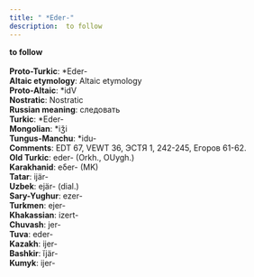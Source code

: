 ```yaml
---
title: " *Eder-"
description:  to follow
---
```

<strong> to follow</strong><br><br>
<strong>Proto-Turkic</strong>:  *Eder-<br>
<strong>Altaic etymology</strong>:  Altaic etymology<br>
<strong> Proto-Altaic</strong>:  *idV<br>
<strong>Nostratic</strong>:  Nostratic<br>
<strong>Russian meaning</strong>:  следовать<br>
<strong>Turkic</strong>:  *Eder-<br>
<strong>Mongolian</strong>:  *iǯi<br>
<strong>Tungus-Manchu</strong>:  *idu-<br>
<strong>Comments</strong>:  EDT 67, VEWT 36, ЭСТЯ 1, 242-245, Егоров 61-62.<br>
<strong>Old Turkic</strong>:  eder- (Orkh., OUygh.)<br>
<strong>Karakhanid</strong>:  eδer- (MK)<br>
<strong>Tatar</strong>:  ijär-<br>
<strong>Uzbek</strong>:  ejär- (dial.)<br>
<strong>Sary-Yughur</strong>:  ezer-<br>
<strong>Turkmen</strong>:  ejer-<br>
<strong>Khakassian</strong>:  izert-<br>
<strong>Chuvash</strong>:  jer-<br>
<strong>Tuva</strong>:  eder-<br>
<strong>Kazakh</strong>:  ijer-<br>
<strong>Bashkir</strong>:  ĭjär-<br>
<strong>Kumyk</strong>:  ijer-<br>


